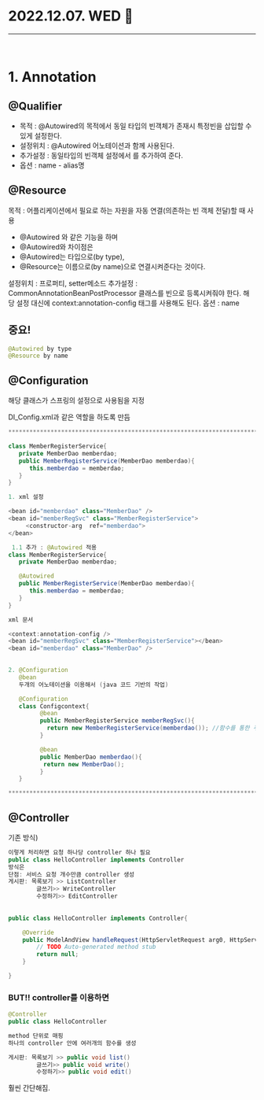 # 2022.12.07. WED 📅
----------------
<br>

# 1. Annotation

## @Qualifier

- 목적 : @Autowired의 목적에서 동일 타입의 빈객체가 존재시 특정빈을 삽입할 수 있게 설정한다.
- 설정위치 : @Autowired 어노테이션과 함께 사용된다.
- 추가설정 : 동일타입의 빈객체 설정에서 <qualifier value="[alias명]" />를 추가하여 준다.
- 옵션 : name - alias명

## @Resource

목적 : 어플리케이션에서 필요로 하는 자원을 자동 연결(의존하는 빈 객체 전달)할 때 사용

- @Autowired 와 같은 기능을 하며
- @Autowired와 차이점은
- @Autowired는 타입으로(by type),
- @Resource는 이름으로(by name)으로 연결시켜준다는 것이다.

설정위치 : 프로퍼티, setter메소드
추가설정 : CommonAnnotationBeanPostProcessor 클래스를 빈으로 등록시켜줘야 한다.
해당 설정 대신에 context:annotation-config 태그를 사용해도 된다.
옵션 : name

## 중요!

```java
@Autowired by type
@Resource by name
```

## @Configuration

해당 클래스가 스프링의 설정으로 사용됨을 지정

DI_Config.xml과 같은 역할을 하도록 만듬

```java
***************************************************************************

class MemberRegisterService{
   private MemberDao memberdao;
   public MemberRegisterService(MemberDao memberdao){
      this.memberdao = memberdao;
   }
}

1. xml 설정

<bean id="memberdao" class="MemberDao" />
<bean id="memberRegSvc" class="MemberRegisterService">
     <constructor-arg  ref="memberdao">
</bean>

 1.1 추가 : @Autowired 적용
class MemberRegisterService{
   private MemberDao memberdao;   

   @Autowired
   public MemberRegisterService(MemberDao memberdao){
      this.memberdao = memberdao;
   }
}   

xml 문서

<context:annotation-config />   
<bean id="memberRegSvc" class="MemberRegisterService"></bean>
<bean id="memberdao" class="MemberDao" />   
    

2. @Configuration
   @bean
   두개의 어노테이션을 이용해서 (java 코드 기반의 작업)

   @Configuration
   class Configcontext{
         @bean
         public MemberRegisterService memberRegSvc(){
           return new MemberRegisterService(memberdao()); //함수를 통한 주입
         } 

         @bean
         public MemberDao memberdao(){
          return new MemberDao();
         }
   }

***************************************************************************
```

## @Controller

기존 방식)

```java
이렇게 처리하면 요청 하나당 controller 하나 필요
public class HelloController implements Controller
방식은
단점: 서비스 요청 개수만큼 controller 생성
게시판: 목록보기 >> ListController
		글쓰기>> WriteController
		수정하기>> EditController
	
	
public class HelloController implements Controller{

	@Override
	public ModelAndView handleRequest(HttpServletRequest arg0, HttpServletResponse arg1) throws Exception {
		// TODO Auto-generated method stub
		return null;
	}

}
```

### BUT!! controller를 이용하면

```java
@Controller
public class HelloController

method 단위로 매핑
하나의 controller 안에 여러개의 함수를 생성

게시판: 목록보기 >> public void list()
		글쓰기>> public void write()
		수정하기>> public void edit()
```

 훨씬 간단해짐.